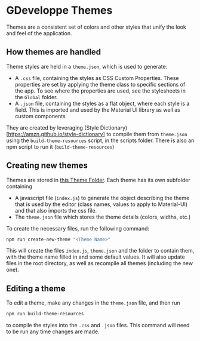 # GDeveloppe Themes

Themes are a consistent set of colors and other styles that unify the look and feel of the application.  

## How themes are handled

Theme styles are held in a `theme.json`, which is used to generate:
 - A `.css` file, containing the styles as CSS Custom Properties. These properties are set by applying the theme class 
 to specific sections of the app. To see where the properties are used, see the stylesheets in the `Global` folder.
- A `.json` file, containing the styles as a flat object, where each style is a field. This is imported and used by the Material UI library
as well as custom components

They are created by leveraging (Style Dictionary)[https://amzn.github.io/style-dictionary] to compile them from `theme.json` using 
the `build-theme-resources` script, in the scripts folder. There is also an npm script to run it (`build-theme-resources`)

## Creating new themes

Themes are stored in [this Theme Folder](./app/src/UI/Theme). Each theme has its own subfolder containing  
- A javascript file (`index.js`) to generate the object describing the theme that is used by the editor (class names, values to apply to Material-UI) and that also imports the css file.
- The `theme.json` file which stores the theme details (colors, widths, etc.)
 
To create the necessary files, run the following command:
```bash
npm run create-new-theme "<Theme Name>"
```

This will create the files `index.js`, `theme.json` and the folder to contain them, with the theme name filled in and some default values. 
It will also update files in the root directory, as well as recompile all themes (including the new one).

## Editing a theme

To edit a theme, make any changes in the `theme.json` file, and then run 

```bash
npm run build-theme-resources
``` 
to compile the styles into the `.css` and `.json` files. This command will need to be run any time changes are made. 

